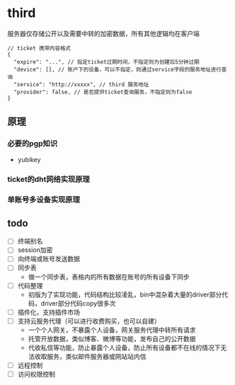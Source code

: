# third


服务器仅存储公开以及需要中转的加密数据，所有其他逻辑均在客户端


``` jsonc
// ticket 携带内容格式
{
  "expire": "...", // 指定ticket过期时间，不指定则为创建后5分钟过期
  "device": [], // 账户下的设备，可以不指定，则通过service字段的服务地址进行查询
  "service": "http://xxxxx", // third 服务地址
  "provider": false, // 是否提供ticket查询服务，不指定则为false
}
```
## 原理

### 必要的pgp知识

- yubikey

### ticket的dht网络实现原理

### 单账号多设备实现原理

## todo

- [ ] 终端别名
- [ ] session加密
- [ ] 向终端或账号发送数据
- [ ] 同步表
  - 做一个同步表，表格内的所有数据在账号的所有设备下同步
- [ ] 代码整理
  - 初版为了实现功能，代码结构比较凌乱，bin中混杂着大量的driver部分代码，driver部分代码copy很多次
- [ ] 插件化，支持插件市场
- [ ] 支持云服务代理（可以进行收费购买，也可以自建）
    - 一个个人网关，不暴露个人设备，网关服务代理中转所有请求
    - 托管开放数据，类似博客、微博等功能，发布自己的公开数据
    - 代收私信等功能，防止暴露个人设备，防止所有设备都不在线的情况下无法收取服务，类似邮件服务器或网站站内信
- [ ] 远程控制
- [ ] 访问权限控制